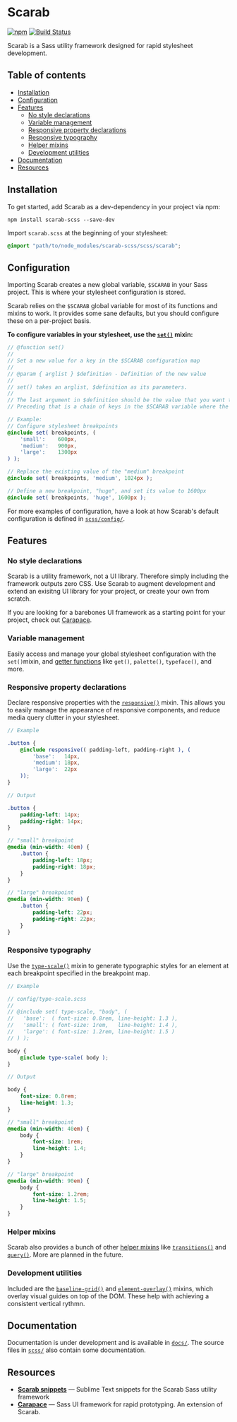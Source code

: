 # Scarab

[![npm](https://img.shields.io/npm/v/scarab-scss.svg)](https://www.npmjs.com/package/scarab-scss) [![Build Status](https://travis-ci.org/watchtowerdigital/scarab.svg?branch=master)](https://travis-ci.org/watchtowerdigital/scarab) 

Scarab is a Sass utility framework designed for rapid stylesheet development.

## Table of contents
* [Installation](#installation)
* [Configuration](#configuration)
* [Features](#features)
	* [No style declarations](#no-style-declarations)
	* [Variable management](#variable-management)
	* [Responsive property declarations](#responsive-property-declarations)
	* [Responsive typography](#responsive-typography)
	* [Helper mixins](#helper-mixins)
	* [Development utilities](#development-utilities)
* [Documentation](#documentation)
* [Resources](#resources)

## Installation
To get started, add Scarab as a dev-dependency in your project via npm:
```
npm install scarab-scss --save-dev
```

Import `scarab.scss` at the beginning of your stylesheet:
```scss
@import "path/to/node_modules/scarab-scss/scss/scarab";
```

## Configuration
Importing Scarab creates a new global variable, `$SCARAB` in your Sass project. This is where your stylesheet configuration is stored.

Scarab relies on the `$SCARAB` global variable for most of its functions and mixins to work. It provides some sane defaults, but you should configure these on a per-project basis.

**To configure variables in your stylesheet, use the [`set()`](scss/lib/set.scss) mixin:**

```scss
// @function set()
//
// Set a new value for a key in the $SCARAB configuration map
//
// @param { arglist } $definition - Definition of the new value
//
// set() takes an arglist, $definition as its parameters.
//
// The last argument in $definition should be the value that you want to set.
// Preceding that is a chain of keys in the $SCARAB variable where the value should be set.

// Example:
// Configure stylesheet breakpoints
@include set( breakpoints, (
	'small':    600px,
	'medium':   900px,
	'large':    1300px
) );

// Replace the existing value of the "medium" breakpoint
@include set( breakpoints, 'medium', 1024px );

// Define a new breakpoint, "huge", and set its value to 1600px
@include set( breakpoints, 'huge', 1600px );
```

For more examples of configuration, have a look at how Scarab's default configuration is defined in [`scss/config/`](scss/config/).

## Features

### No style declarations
Scarab is a utility framework, not a UI library. Therefore simply including the framework outputs zero CSS. Use Scarab to augment development and extend an exisitng UI library for your project, or create your own from scratch.

If you are looking for a barebones UI framework as a starting point for your project, check out [Carapace](https://github.com/watchtowerdigital/carapace.git).

### Variable management
Easily access and manage your global stylesheet configuration with the `set()`mixin, and [getter functions](scss/getters/) like `get()`, `palette()`, `typeface()`, and more.

### Responsive property declarations
Declare responsive properties with the [`responsive()`](scss/helpers/responsive.scss) mixin. This allows you to easily manage the appearance of responsive components, and reduce media query clutter in your stylesheet.

```scss
// Example

.button {
	@include responsive(( padding-left, padding-right ), (
		'base':   14px,
		'medium': 18px,
		'large':  22px
	));
}
```

```scss
// Output

.button {
	padding-left: 14px;
	padding-right: 14px;
}

// "small" breakpoint
@media (min-width: 40em) {
	.button {
		padding-left: 18px;
		padding-right: 18px;
	}
}

// "large" breakpoint
@media (min-width: 90em) {
	.button {
		padding-left: 22px;
		padding-right: 22px;
	}
}
```

### Responsive typography
Use the [`type-scale()`](scss/helpers/type-scale.scss) mixin to generate typographic styles for an element at each breakpoint specified in the breakpoint map.

```scss
// Example

// config/type-scale.scss
//
// @include set( type-scale, "body", (
// 	 'base':  ( font-size: 0.8rem, line-height: 1.3 ),
// 	 'small': ( font-size: 1rem,   line-height: 1.4 ),
// 	 'large': ( font-size: 1.2rem, line-height: 1.5 )
// ) );

body {
	@include type-scale( body );
}
```
```scss
// Output

body {
	font-size: 0.8rem;
	line-height: 1.3;
}

// "small" breakpoint
@media (min-width: 40em) {
	body {
		font-size: 1rem;
		line-height: 1.4;
	}
}

// "large" breakpoint
@media (min-width: 90em) {
	body {
		font-size: 1.2rem;
		line-height: 1.5;
	}
}
```

### Helper mixins
Scarab also provides a bunch of other [helper mixins](scss/helpers/) like [`transitions()`](scss/helpers/transitions.scss) and [`query()`](scss/helpers/query.scss). More are planned in the future.

### Development utilities
Included are the [`baseline-grid()`](scss/utilities/baseline-grid.scss) and [`element-overlay()`](scss/utilities/element-overlay.scss) mixins, which overlay visual guides on top of the DOM. These help with achieving a consistent vertical rythmn.

## Documentation
Documentation is under development and is available in [`docs/`](/docs/). The source files in [`scss/`](/scss/) also contain some documentation.

## Resources
* [**Scarab snippets**](https://github.com/watchtowerdigital/scarab-snippets.git) — Sublime Text snippets for the Scarab Sass utility framework
* [**Carapace**](https://github.com/watchtowerdigital/carapace.git) — Sass UI framework for rapid prototyping. An extension of Scarab.
